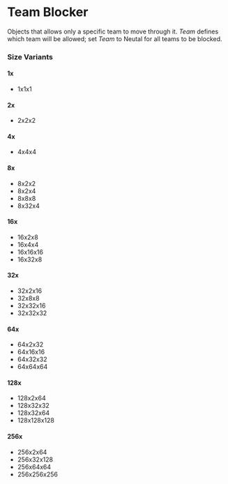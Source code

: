 # Team Blocker

Objects that allows only a specific team to move through it. _Team_ defines which team will be allowed; set _Team_ to Neutal for all teams to be blocked.

### Size Variants

#### 1x

- 1x1x1

#### 2x

- 2x2x2

#### 4x

- 4x4x4

#### 8x

- 8x2x2
- 8x2x4
- 8x8x8
- 8x32x4

#### 16x

- 16x2x8
- 16x4x4
- 16x16x16
- 16x32x8

#### 32x

- 32x2x16
- 32x8x8
- 32x32x16
- 32x32x32

#### 64x

- 64x2x32
- 64x16x16
- 64x32x32
- 64x64x64

#### 128x

- 128x2x64
- 128x32x32
- 128x32x64
- 128x128x128

#### 256x

- 256x2x64
- 256x32x128
- 256x64x64
- 256x256x256
